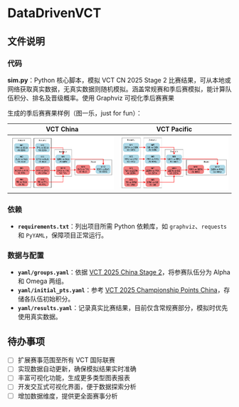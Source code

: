 # DataDrivenVCT

## 文件说明
### 代码
**sim.py**：Python 核心脚本，模拟 VCT CN 2025 Stage 2 比赛结果，可从本地或网络获取真实数据，无真实数据则随机模拟。涵盖常规赛和季后赛模拟，能计算队伍积分、排名及晋级概率。使用 Graphviz 可视化季后赛赛果

生成的季后赛赛果样例（图一乐，just for fun）：

| **VCT China**                                  | **VCT Pacific**                                          |
| ---------------------------------------------- | -------------------------------------------------------- |
| ![CN赛区季后赛对阵图](playoffs_bracket_cn.png) | ![Pacific赛区季后赛对阵图](playoffs_bracket_pacific.png) |

### 依赖
- **`requirements.txt`**：列出项目所需 Python 依赖库，如 `graphviz`、`requests` 和 `PyYAML`，保障项目正常运行。

### 数据与配置
- **`yaml/groups.yaml`**：依据 [VCT 2025 China Stage 2](https://www.vlr.gg/event/2499/vct-2025-china-stage-2)，将参赛队伍分为 Alpha 和 Omega 两组。
- **`yaml/initial_pts.yaml`**：参考 [VCT 2025 Championship Points China](https://liquipedia.net/valorant/VCT/2025/Championship_Points/China)，存储各队伍初始积分。
- **`yaml/results.yaml`**：记录真实比赛结果，目前仅含常规赛部分，模拟时优先使用真实数据。

## 待办事项
- [ ] 扩展赛事范围至所有 VCT 国际联赛
- [ ] 实现数据自动更新，确保模拟结果实时准确
- [ ] 丰富可视化功能，生成更多类型图表报表
- [ ] 开发交互式可视化界面，便于数据探索分析
- [ ] 增加数据维度，提供更全面赛事分析